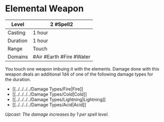 # Elemental Weapon

| Level    | 2 #Spell2                |
| -------- | ------------------------ |
| Casting  | 1 hour                   |
| Duration | 1 hour                   |
| Range    | Touch                    |
| Domains  | #Air #Earth #Fire #Water |

You touch one weapon imbuing it with the elements. Damage done with this weapon deals an additional 1d4 of one of the following damage types for the duration.
- [[../../../../Damage Types/Fire|Fire]]
- [[../../../../Damage Types/Cold|Cold]]
- [[../../../../Damage Types/Lightning|Lightning]]
- [[../../../../Damage Types/Acid|Acid]]

*Upcast: The damage increases by 1 per spell level.*